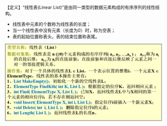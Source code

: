 【定义】“线性表(Linear List)”是由同一类型的数据元素构成的有序序列的线性结构。

- 线性表中元素的个数称为线性表的长度；
- 当一个线性表中没有元素（长度为0）时，称为空表；
-  表的起始位置称表头，表的结束位置称表尾。 

![线性表](images/%E7%BA%BF%E6%80%A7%E8%A1%A8.png)


